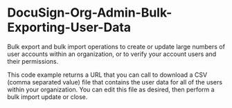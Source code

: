 # DocuSign-Org-Admin-Bulk-Exporting-User-Data
Bulk export and bulk import operations to create or update large numbers of user accounts within an organization, or to verify your account users and their permissions. 


This code example returns a URL that you can call to download a CSV (comma separated value) file that contains the user data for all of the users within your organization. You can edit this file as desired, then perform a bulk import update or close.
